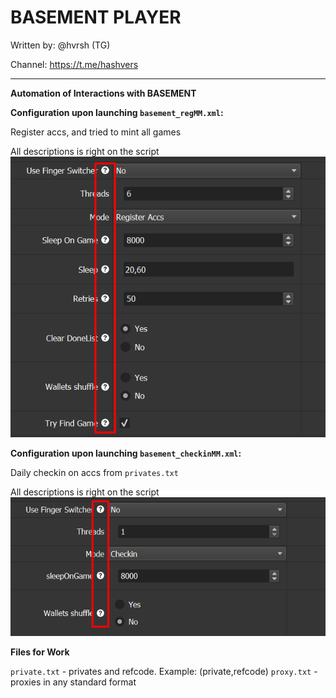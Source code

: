 # BASEMENT PLAYER

Written by: @hvrsh (TG)

Channel: https://t.me/hashvers

---
**Automation of Interactions with BASEMENT**

**Configuration upon launching `basement_regMM.xml`:**

Register accs, and tried to mint all games 

All descriptions is right on the script
![basement_reg](img0.png)

**Configuration upon launching `basement_checkinMM.xml`:**

Daily checkin on accs from `privates.txt`

All descriptions is right on the script
![basement_reg](img1.png)

**Files for Work**

`private.txt` - privates and refcode. Example: (private,refcode)
`proxy.txt` - proxies in any standard format